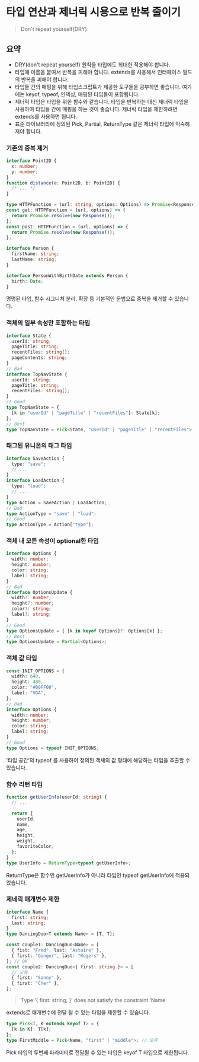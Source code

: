 # 타입 연산과 제너릭 시용으로 반복 줄이기

> Don't repeat yourself(DRY)

## 요약

- DRY(don't repeat yourself) 원칙을 타입에도 최대한 적용해야 합니다.
- 타입에 이름을 붙여서 반복을 피해야 합니다. extends를 사용해서 인터페이스 필드의 반복을 피해야 합니다.
- 타입들 간의 매핑을 위해 타입스크립트가 제공한 도구들을 공부하면 좋습니다. 여기에는 keyof, typeof, 인덱싱, 매핑된 타입들이 포함됩니다.
- 제너릭 타입은 타입을 위한 함수와 같습니다. 타입을 반복하는 대신 제너릭 타입을 사용하여 타입들 간에 매핑을 하는 것이 좋습니다. 제너릭 타입을 제한하려면 extends를 사용하면 됩니다.
- 표준 라이브러리에 정의된 Pick, Partial, ReturnType 같은 제너릭 타입에 익숙해져야 합니다.

### 기존의 중복 제거

```ts
interface Point2D {
  x: number;
  y: number;
}
function distance(a: Point2D, b: Point2D) {
  /* ... */
}
```

```ts
type HTTPFunction = (url: string, options: Options) => Promise<Response>;
const get: HTTPFunction = (url, options) => {
  return Promise.resolve(new Response());
};
const post: HTTPFunction = (url, options) => {
  return Promise.resolve(new Response());
};
```

```ts
interface Person {
  firstName: string;
  lastName: string;
}

interface PersonWithBirthDate extends Person {
  birth: Date;
}
```

명명된 타입, 함수 시그니처 분리, 확장 등 기본적인 문법으로 중복을 제거할 수 있습니다.

### 객체의 일부 속성만 포함하는 타입

```ts
interface State {
  userId: string;
  pageTitle: string;
  recentFiles: string[];
  pageContents: string;
}
// Bad
interface TopNavState {
  userId: string;
  pageTitle: string;
  recentFiles: string[];
}
// Good
type TopNavState = {
  [k in "userId" | "pageTitle" | "recentFiles"]: State[k];
};
// Best
type TopNavState = Pick<State, "userId" | "pageTitle" | "recentFiles">;
```

### 태그된 유니온의 태그 타입

```ts
interface SaveAction {
  type: "save";
  // ...
}
interface LoadAction {
  type: "load";
  // ...
}
type Action = SaveAction | LoadAction;
// Bad
type ActionType = "save" | "load";
// Good
type ActionType = Action["type"];
```

### 객체 내 모든 속성이 optional한 타입

```ts
interface Options {
  width: number;
  height: number;
  color: string;
  label: string;
}
// Bad
interface OptionsUpdate {
  width?: number;
  height?: number;
  color?: string;
  label?: string;
}
// Good
type OptionsUpdate = { [k in keyof Options]?: Options[k] };
// Best
type OptionsUpdate = Partial<Options>;
```

### 객체 값 타입

```ts
const INIT_OPTIONS = {
  width: 640,
  height: 480,
  color: "#00FF00",
  label: "VGA",
};
// Bad
interface Options {
  width: number;
  height: number;
  color: string;
  label: string;
}
// Good
type Options = typeof INIT_OPTIONS;
```

‘타입 공간’의 typeof 를 사용하여 정의된 객체의 값 형태에 해당하는 타입을 추출할 수 있습니다.

### 함수 리턴 타입

```ts
function getUserInfo(userId: string) {
  // ...

  return {
    userId,
    name,
    age,
    height,
    weight,
    favoriteColor,
  };
}
type UserInfo = ReturnType<typeof getUserInfo>;
```

ReturnType은 함수인 getUserInfo가 아니라 타입인 typeof getUserInfo에 적용되었습니다.

### 제네릭 매개변수 제한

```ts
interface Name {
  first: string;
  last: string;
}
type DancingDuo<T extends Name> = [T, T];

const couple1: DancingDuo<Name> = [
  { fist: "Fred", last: "Astaire" },
  { first: "Ginger", last: "Rogers" },
]; // OK
const couple2: DancingDuo<{ first: string }> = [
  // 오류
  { first: "Sonny" },
  { first: "Cher" },
];
```

> Type ‘{ first: string; }’ does not satisfy the constraint ‘Name

extends로 매개변수에 전달 될 수 있는 타입을 제한할 수 있습니다.

```ts
type Pick<T, K extends keyof T> = {
  [k in K]: T[k];
};
type FirstMiddle = Pick<Name, "first" | "middle">; // 오류
```

Pick 타입의 두번째 파라미터로 전달될 수 있는 타입은 keyof T 타입으로 제한됩니다.
